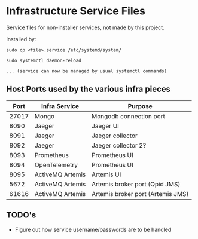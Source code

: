 # Infrastructure Service Files

Service files for non-installer services, not made by this project.

Installed by:

```
sudo cp <file>.service /etc/systemd/system/

sudo systemctl daemon-reload

... (service can now be managed by usual systemctl commands)
```

## Host Ports used by the various infra pieces

| Port    | Infra Service    | Purpose                           |
|---------|------------------|-----------------------------------|
| 27017   | Mongo            | Mongodb connection port           |
| 8090    | Jaeger           | Jaeger UI                         |
| 8091    | Jaeger           | Jaeger collector                  |
| 8092    | Jaeger           | Jaeger collector 2?               |
| 8093    | Prometheus       | Prometheus UI                     |
| 8094    | OpenTelemetry    | Prometheus UI                     |
| 8095    | ActiveMQ Artemis | Artemis UI                        |
| 5672    | ActiveMQ Artemis | Artemis broker port (Qpid JMS)    |
| 61616   | ActiveMQ Artemis | Artemis broker port (Artemis JMS) |

## TODO's

- Figure out how service username/passwords are to be handled
